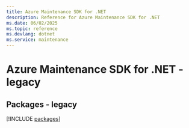 ```yaml
---
title: Azure Maintenance SDK for .NET
description: Reference for Azure Maintenance SDK for .NET
ms.date: 06/02/2025
ms.topic: reference
ms.devlang: dotnet
ms.service: maintenance
---
```

# Azure Maintenance SDK for .NET - legacy
## Packages - legacy
[!INCLUDE [packages](maintenance-index.md)]